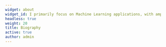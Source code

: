 ```yaml
---
widget: about
widget_id: I primarily focus on Machine Learning applications, with ample experience in Full Stack .Net development, Blockchain technologies, C#, R, and Python. Considering myself an ambitious tech-savvy, I firmly believe in exploring contemporary technologies and utilizing those to enhance the organizational performance. Please feel free to reach out if you wish to engage in a conversation regarding my work, explore new research perspectives, or potentially embark on a collaborative journey.
headless: true
weight: 20
title: Biography
active: true
author: admin
---
```

